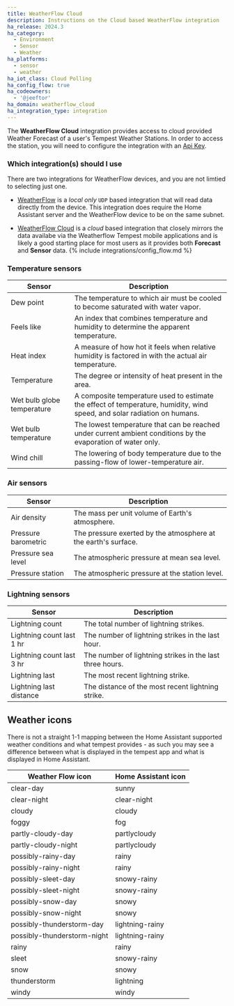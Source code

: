 ```yaml
---
title: WeatherFlow Cloud
description: Instructions on the Cloud based WeatherFlow integration
ha_release: 2024.3
ha_category:
  - Environment
  - Sensor
  - Weather
ha_platforms:
  - sensor
  - weather
ha_iot_class: Cloud Polling
ha_config_flow: true
ha_codeowners:
  - '@jeeftor'
ha_domain: weatherflow_cloud
ha_integration_type: integration
---
```


The **WeatherFlow Cloud** integration provides access to cloud provided Weather Forecast of a user's Tempest Weather Stations. In order to access the station, you will need to configure the integration with an [Api Key](https://weatherflow.github.io/Tempest/api/).

### Which integration(s) should I use

There are two integrations for WeatherFlow devices, and you are not limtied to selecting just one.

- [WeatherFlow](https://www.home-assistant.io/integrations/weatherflow) is a *local only* `UDP` based integration that will read data directly from the device. This integration does require the Home Assistant server and the WeatherFlow device to be on the same subnet.

-  [WeatherFlow Cloud](https://www.home-assistant.io/integrations/weatherflow_cloud) is a *cloud* based integration that closely mirrors the data availabe via the Weatherflow Tempest mobile applications and is likely a good starting place for most users as it provides both **Forecast** and **Sensor** data. 
{% include integrations/config_flow.md %}

### Temperature sensors

| Sensor | Description |
| --- | --- |
| Dew point | The temperature to which air must be cooled to become saturated with water vapor. |
| Feels like | An index that combines temperature and humidity to determine the apparent temperature. |
| Heat index | A measure of how hot it feels when relative humidity is factored in with the actual air temperature. |
| Temperature | The degree or intensity of heat present in the area. |
| Wet bulb globe temperature | A composite temperature used to estimate the effect of temperature, humidity, wind speed, and solar radiation on humans. |
| Wet bulb temperature | The lowest temperature that can be reached under current ambient conditions by the evaporation of water only. |
| Wind chill | The lowering of body temperature due to the passing-flow of lower-temperature air. |

### Air sensors

| Sensor | Description |
| --- | --- |
| Air density | The mass per unit volume of Earth's atmosphere. |
| Pressure barometric | The pressure exerted by the atmosphere at the earth's surface. |
| Pressure sea level | The atmospheric pressure at mean sea level. |
| Pressure station | The atmospheric pressure at the station level. |

### Lightning sensors

| Sensor | Description |
| --- | --- |
| Lightning count | The total number of lightning strikes. |
| Lightning count last 1 hr | The number of lightning strikes in the last hour. |
| Lightning count last 3 hr | The number of lightning strikes in the last three hours. |
| Lightning last | The most recent lightning strike. |
| Lightning last distance | The distance of the most recent lightning strike. |

## Weather icons

There is not a straight 1-1 mapping between the Home Assistant supported weather conditions and what tempest provides - as such you may see a difference between what is displayed in the tempest app and what is displayed in Home Assistant.

| Weather Flow icon | Home Assistant icon |
|-------------------|----------------------|
| clear-day | sunny |
| clear-night | clear-night |
| cloudy | cloudy |
| foggy | fog |
| partly-cloudy-day | partlycloudy |
| partly-cloudy-night | partlycloudy |
| possibly-rainy-day | rainy |
| possibly-rainy-night | rainy |
| possibly-sleet-day | snowy-rainy |
| possibly-sleet-night | snowy-rainy |
| possibly-snow-day | snowy |
| possibly-snow-night | snowy |
| possibly-thunderstorm-day | lightning-rainy |
| possibly-thunderstorm-night | lightning-rainy |
| rainy | rainy |
| sleet | snowy-rainy |
| snow | snowy |
| thunderstorm | lightning |
| windy | windy |

